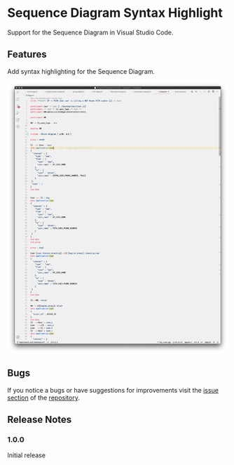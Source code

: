 # Sequence Diagram Syntax Highlight

Support for the Sequence Diagram in Visual Studio Code.

## Features

Add syntax highlighting for the Sequence Diagram.

![Screenshot Diagram](/images/screenshot.png?raw=true)

## Bugs

If you notice a bugs or have suggestions for improvements visit the [issue
section](https://github.com/sdrubolo/sequence-diagram-vscode/issues) of the
[repository](https://github.com/sdrubolo/sequence-diagram-vscode).

## Release Notes

### 1.0.0

Initial release
